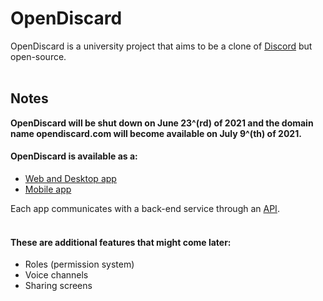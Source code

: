 # OpenDiscard
OpenDiscard is a university project that aims to be a clone of [Discord](https://discord.com/) but open-source.  
&nbsp;

## Notes
**OpenDiscard will be shut down on June 23^(rd) of 2021 and the domain name opendiscard.com will become available on July 9^(th) of 2021.**

#### OpenDiscard is available as a:
- [Web and Desktop app](https://github.com/ClementDreptin/OpenDiscard/tree/master/app/)
- [Mobile app](https://github.com/ClementDreptin/OpenDiscard/tree/master/mobile-app/)

Each app communicates with a back-end service through an [API](https://github.com/ClementDreptin/OpenDiscard/tree/master/api/).  
&nbsp;

#### These are additional features that might come later:
- Roles (permission system)
- Voice channels
- Sharing screens